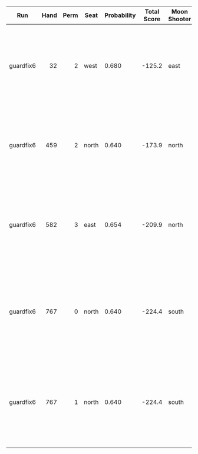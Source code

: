 | Run | Hand | Perm | Seat | Probability | Total Score | Moon Shooter | Variant | Seat Points | Passed Cards |
| --- | ---: | ---: | --- | --- | --- | --- | --- | ---: | --- |
| guardfix6 | 32 | 2 | west | 0.680 | -125.2 | east | inverted | 0 | ["rank: Queen, suit: Hearts", "rank: Five, suit: Hearts", "rank: Ten, suit: Clubs"] |
| guardfix6 | 459 | 2 | north | 0.640 | -173.9 | north | inverted | 26 | ["rank: Six, suit: Hearts", "rank: Ten, suit: Hearts", "rank: Eight, suit: Spades"] |
| guardfix6 | 582 | 3 | east | 0.654 | -209.9 | north | inverted | 0 | ["rank: Queen, suit: Hearts", "rank: Jack, suit: Hearts", "rank: Ten, suit: Spades"] |
| guardfix6 | 767 | 0 | north | 0.640 | -224.4 | south | inverted | 0 | ["rank: Five, suit: Hearts", "rank: Four, suit: Hearts", "rank: Three, suit: Hearts"] |
| guardfix6 | 767 | 1 | north | 0.640 | -224.4 | south | inverted | 0 | ["rank: Five, suit: Hearts", "rank: Four, suit: Hearts", "rank: Three, suit: Hearts"] |
